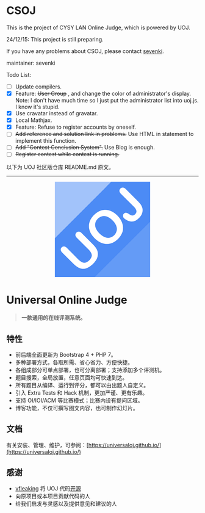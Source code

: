# CSOJ

This is the project of CYSY LAN Online Judge, which is powered by UOJ.

24/12/15: This project is still preparing.

If you have any problems about CSOJ, please contact [sevenki](https://github.com/sevenki666/).

maintainer: sevenki

Todo List:

- [ ] Update compilers.
- [x] Feature: ~~User Group~~ , and change the color of administrator's display. Note: I don't have much time so I just put the administrator list into uoj.js. I know it's stupid.
- [x] Use cravatar instead of gravatar.
- [x] Local Mathjax.
- [x] Feature: Refuse to register accounts by oneself.
- [ ] ~~Add reference and solution link in problems.~~ Use HTML in statement to implement this function.
- [ ] ~~Add "Contest Conclusion System".~~ Use Blog is enough.
- [ ] ~~Register contest while contest is running.~~

以下为 UOJ 社区版仓库 README.md 原文。

---


<p align="center"><img src="https://github.com/UniversalOJ/UOJ-System/blob/master/web/images/logo.png?raw=true"></p>

# Universal Online Judge

> #### 一款通用的在线评测系统。

## 特性

- 前后端全面更新为 Bootstrap 4 + PHP 7。
- 多种部署方式，各取所需、省心省力、方便快捷。
- 各组成部分可单点部署，也可分离部署；支持添加多个评测机。
- 题目搜索，全局放置，任意页面均可快速到达。
- 所有题目从编译、运行到评分，都可以由出题人自定义。
- 引入 Extra Tests 和 Hack 机制，更加严谨、更有乐趣。
- 支持 OI/IOI/ACM 等比赛模式；比赛内设有提问区域。
- 博客功能，不仅可撰写图文内容，也可制作幻灯片。

## 文档

有关安装、管理、维护，可参阅：[https://universaloj.github.io/](https://universaloj.github.io/)

## 感谢

- [vfleaking](https://github.com/vfleaking) 将 UOJ 代码[开源](https://github.com/vfleaking/uoj)
- 向原项目或本项目贡献代码的人
- 给我们启发与灵感以及提供意见和建议的人

